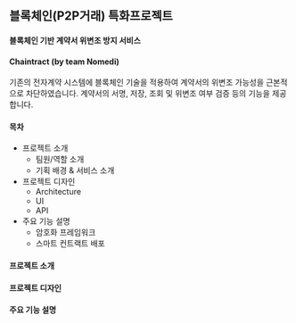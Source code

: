 ## 블록체인(P2P거래) 특화프로젝트



#### 블록체인 기반 계약서 위변조 방지 서비스



#### Chaintract (by team Nomedi)

기존의 전자계약 시스템에 블록체인 기술을 적용하여 계약서의 위변조 가능성을 근본적으로 차단하였습니다. 계약서의 서명, 저장, 조회 및 위변조 여부 검증 등의 기능을 제공합니다.



#### 목차

- 프로젝트 소개
  - 팀원/역할 소개
  - 기획 배경 & 서비스 소개
- 프로젝트 디자인
  - Architecture
  - UI
  - API
- 주요 기능 설명
  - 암호화 프레임워크
  - 스마트 컨트랙트 배포



#### 프로젝트 소개

#### 프로젝트 디자인

#### 주요 기능 설명